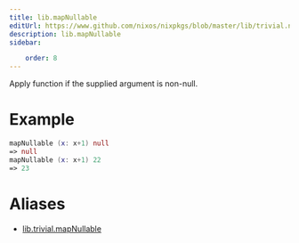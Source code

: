 ```yaml
---
title: lib.mapNullable
editUrl: https://www.github.com/nixos/nixpkgs/blob/master/lib/trivial.nix#L214C5
description: lib.mapNullable
sidebar:

    order: 8
---
```


Apply function if the supplied argument is non-null.

# Example

```nix
mapNullable (x: x+1) null
=> null
mapNullable (x: x+1) 22
=> 23
```


# Aliases

- [lib.trivial.mapNullable](reference/lib/trivial/lib-trivial-mapNullable)


